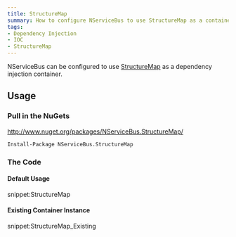 ```yaml
---
title: StructureMap
summary: How to configure NServiceBus to use StructureMap as a container.
tags:
- Dependency Injection
- IOC
- StructureMap
---
```



NServiceBus can be configured to use [StructureMap](http://structuremap.github.io/) as a dependency injection container. 


## Usage


### Pull in the NuGets

http://www.nuget.org/packages/NServiceBus.StructureMap/

    Install-Package NServiceBus.StructureMap


### The Code


#### Default Usage

snippet:StructureMap


#### Existing Container Instance

snippet:StructureMap_Existing

